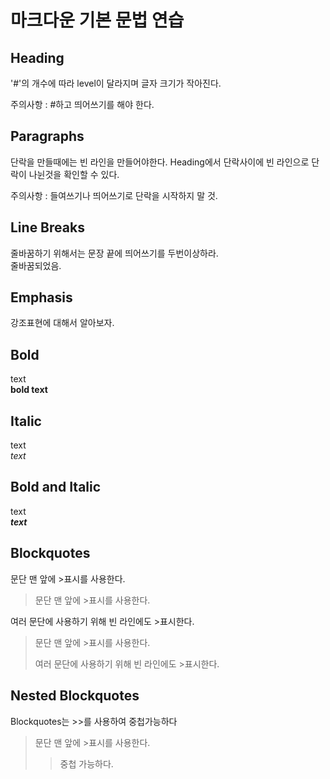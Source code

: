 # 마크다운 기본 문법 연습

## Heading

'#'의 개수에 따라 level이 달라지며 글자 크기가 작아진다.

주의사항 : #하고 띄어쓰기를 해야 한다.

## Paragraphs

단락을 만들때에는 빈 라인을 만들어야한다. Heading에서 단락사이에 빈 라인으로 단락이 나뉜것을 확인할 수 있다.

주의사항 : 들여쓰기나 띄어쓰기로 단락을 시작하지 말 것.

## Line Breaks

줄바꿈하기 위해서는 문장 끝에 띄어쓰기를 두번이상하라.  
줄바꿈되었음.

##  Emphasis

강조표현에 대해서 알아보자.

## Bold

text  
**bold text**

## Italic

text  
*text*

## Bold and Italic

text  
***text***

## Blockquotes

문단 맨 앞에 >표시를 사용한다.

>문단 맨 앞에 >표시를 사용한다.

여러 문단에 사용하기 위해 빈 라인에도 >표시한다.

>문단 맨 앞에 >표시를 사용한다.
>
>여러 문단에 사용하기 위해 빈 라인에도 >표시한다.

## Nested Blockquotes

Blockquotes는 >>를 사용하여 중첩가능하다

>문단 맨 앞에 >표시를 사용한다.
>
>>중첩 가능하다.
